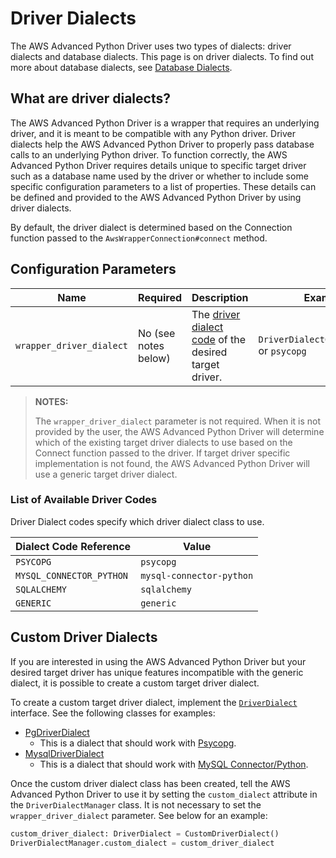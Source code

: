 # Driver Dialects

The AWS Advanced Python Driver uses two types of dialects: driver dialects and database dialects. This page is on driver dialects. To find out more about database dialects, see [Database Dialects](./DatabaseDialects.md).

## What are driver dialects?

The AWS Advanced Python Driver is a wrapper that requires an underlying driver, and it is meant to be compatible with any Python driver. Driver dialects help the AWS Advanced Python Driver to properly pass database calls to an underlying Python driver. To function correctly, the AWS Advanced Python Driver requires details unique to specific target driver such as a database name used by the driver or whether to include some specific configuration parameters to a list of properties. These details can be defined and provided to the AWS Advanced Python Driver by using driver dialects.

By default, the driver dialect is determined based on the Connection function passed to the `AwsWrapperConnection#connect` method.

## Configuration Parameters

| Name                     | Required             | Description                                                                              | Example                                   |
|--------------------------|----------------------|------------------------------------------------------------------------------------------|-------------------------------------------|
| `wrapper_driver_dialect` | No (see notes below) | The [driver dialect code](#list-of-available-driver-codes) of the desired target driver. | `DriverDialectCodes.PSYCOPG` or `psycopg` |

> **NOTES:**
>
> The `wrapper_driver_dialect` parameter is not required. When it is not provided by the user, the AWS Advanced Python Driver will determine which of the existing target driver dialects to use based on the Connect function passed to the driver. If target driver specific implementation is not found, the AWS Advanced Python Driver will use a generic target driver dialect.

### List of Available Driver Codes

Driver Dialect codes specify which driver dialect class to use. 

| Dialect Code Reference   | Value                    |
|--------------------------|--------------------------|
| `PSYCOPG`                | `psycopg`                |
| `MYSQL_CONNECTOR_PYTHON` | `mysql-connector-python` |
| `SQLALCHEMY`             | `sqlalchemy`             |
| `GENERIC`                | `generic`                |

## Custom Driver Dialects

If you are interested in using the AWS Advanced Python Driver but your desired target driver has unique features incompatible with the generic dialect, it is possible to create a custom target driver dialect.

To create a custom target driver dialect, implement the [`DriverDialect`](../../aws_advanced_python_wrapper/driver_dialect.py) interface. See the following classes for examples:

- [PgDriverDialect](../../aws_advanced_python_wrapper/pg_driver_dialect.py)
    - This is a dialect that should work with [Psycopg](https://github.com/psycopg/psycopg).
- [MysqlDriverDialect](../../aws_advanced_python_wrapper/mysql_driver_dialect.py)
    - This is a dialect that should work with [MySQL Connector/Python](https://github.com/mysql/mysql-connector-python).

Once the custom driver dialect class has been created, tell the AWS Advanced Python Driver to use it by setting the `custom_dialect` attribute in the `DriverDialectManager` class. It is not necessary to set the `wrapper_driver_dialect` parameter. See below for an example:

```python
custom_driver_dialect: DriverDialect = CustomDriverDialect()
DriverDialectManager.custom_dialect = custom_driver_dialect
```
